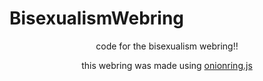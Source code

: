 # BisexualismWebring
<div align="center">
  <p>code for the bisexualism webring!!</p>
  <p>this webring was made using <a href="https://garlic.garden/onionring/">onionring.js</a></p>
</div>
